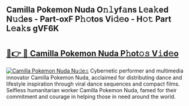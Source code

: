 ## Camilla Pokemon Nuda O𝚗𝚕yf𝚊ns L𝚎a𝚔ed N𝚞𝚍es - Part-oxF P𝚑𝚘tos Vi𝚍𝚎o - H𝚘𝚝 Part L𝚎a𝚔s gVF6K

# <h2><a href="http://kf0shvp.oniu.top/?m=Camilla+Pokemon+Nuda">🔗👉 🔴 Camilla Pokemon Nuda P𝚑ot𝚘𝚜 V𝚒d𝚎o</a></h2>

[![Camilla Pokemon Nuda Nu𝚍e𝚜](https://i.imgur.com/0qMVB7G.gif)](http://kf0shvp.oniu.top/?m=Camilla+Pokemon+Nuda)
Cybernetic performer and multimedia innovator Camilla Pokemon Nuda, acclaimed for distributing dance and lifestyle inspiration through viral dance sequences and compact films. Selfless humanitarian worker Camilla Pokemon Nuda, famed for their commitment and courage in helping those in need around the world.  
